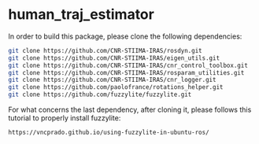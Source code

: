 # human_traj_estimator

In order to build this package, please clone the following dependencies:

```bash
git clone https://github.com/CNR-STIIMA-IRAS/rosdyn.git
git clone https://github.com/CNR-STIIMA-IRAS/eigen_utils.git
git clone https://github.com/CNR-STIIMA-IRAS/cnr_control_toolbox.git
git clone https://github.com/CNR-STIIMA-IRAS/rosparam_utilities.git
git clone https://github.com/CNR-STIIMA-IRAS/cnr_logger.git
git clone https://github.com/paolofrance/rotations_helper.git
git clone https://github.com/fuzzylite/fuzzylite.git
```
For what concerns the last dependency, after cloning it, please follows this tutorial to properly install fuzzylite:

```bash
https://vncprado.github.io/using-fuzzylite-in-ubuntu-ros/
```